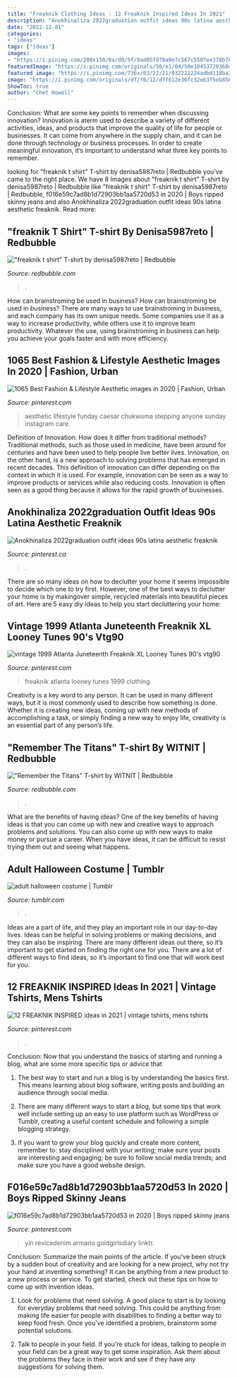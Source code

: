 ```yaml
---
title: "Freaknik Clothing Ideas : 12 Freaknik Inspired Ideas In 2021"
description: "Anokhinaliza 2022graduation outfit ideas 90s latina aesthetic freaknik"
date: "2022-12-01"
categories:
- "ideas"
tags: ["ideas"]
images:
- "https://i.pinimg.com/200x150/8a/d0/5f/8ad05f978a9e7c567c5507ee378b784a.jpg"
featuredImage: "https://i.pinimg.com/originals/50/e1/04/50e10453720368e9d1957012acae4e42.jpg"
featured_image: "https://i.pinimg.com/736x/03/22/21/032221224adbd118ba29f51f6356dc4b.jpg"
image: "https://i.pinimg.com/originals/d7/f6/12/d7f612e36fc32eb3f5eb85838387904f.png"
ShowToc: true
author: "Chet Howell"
---
```



Conclusion: What are some key points to remember when discussing innovation?
Innovation is aterm used to describe a variety of different activities, ideas, and products that improve the quality of life for people or businesses. It can come from anywhere in the supply chain, and it can be done through technology or business processes. In order to create meaningful innovation, it’s important to understand what three key points to remember.

	

		
looking for &quot;freaknik t shirt&quot; T-shirt by denisa5987reto | Redbubble you've came to the right place. We have 8 Images about &quot;freaknik t shirt&quot; T-shirt by denisa5987reto | Redbubble like &quot;freaknik t shirt&quot; T-shirt by denisa5987reto | Redbubble, f016e59c7ad8b1d72903bb1aa5720d53 in 2020 | Boys ripped skinny jeans and also Anokhinaliza 2022graduation outfit ideas 90s latina aesthetic freaknik. Read more:
		
    
## &quot;freaknik T Shirt&quot; T-shirt By Denisa5987reto | Redbubble

<img loading=lazy src="https://ih0.redbubble.net/image.1065520703.7941/ra,longsleeve,x2000,heather_grey,front-c,315,60,750,1000-bg,f8f8f8.2.jpg" onerror="this.onerror=null;this.src='https://tse3.mm.bing.net/th?id=OIP.qciuLhmjrUGzYjEklnuBjAHaJ4&amp;pid=15.1';" alt="&quot;freaknik t shirt&quot; T-shirt by denisa5987reto | Redbubble">

_Source: redbubble.com_

>. 

	

How can brainstroming be used in business?
How can brainstroming be used in business? There are many ways to use brainstroming in business, and each company has its own unique needs. Some companies use it as a way to increase productivity, while others use it to improve team productivity. Whatever the use, using brainstroming in business can help you achieve your goals faster and with more efficiency.

    
## 1065 Best Fashion &amp; Lifestyle Aesthetic Images In 2020 | Fashion, Urban

<img loading=lazy src="https://i.pinimg.com/236x/5d/c4/60/5dc460e2d796efde876a617315164d4d.jpg" onerror="this.onerror=null;this.src='https://tse4.mm.bing.net/th?id=OIP.SxSUuP4aGm5ogGvGNErcxwAAAA&amp;pid=15.1';" alt="1065 Best Fashion &amp; Lifestyle Aesthetic images in 2020 | Fashion, Urban">

_Source: pinterest.com_

>aesthetic lifestyle funday caesar chukwuma stepping anyone sunday instagram care. 

	

Definition of Innovation: How does it differ from traditional methods?
Traditional methods, such as those used in medicine, have been around for centuries and have been used to help people live better lives. Innovation, on the other hand, is a new approach to solving problems that has emerged in recent decades. This definition of innovation can differ depending on the context in which it is used. For example, innovation can be seen as a way to improve products or services while also reducing costs. Innovation is often seen as a good thing because it allows for the rapid growth of businesses.

    
## Anokhinaliza 2022graduation Outfit Ideas 90s Latina Aesthetic Freaknik

<img loading=lazy src="https://i.pinimg.com/736x/03/22/21/032221224adbd118ba29f51f6356dc4b.jpg" onerror="this.onerror=null;this.src='https://tse3.mm.bing.net/th?id=OIP.ZVV0ed9ZazSkWEoQDnviJQHaHa&amp;pid=15.1';" alt="Anokhinaliza 2022graduation outfit ideas 90s latina aesthetic freaknik">

_Source: pinterest.ca_

>. 

	

There are so many ideas on how to declutter your home it seems impossible to decide which one to try first. However, one of the best ways to declutter your home is by makingover simple, recycled materials into beautiful pieces of art. Here are 5 easy diy ideas to help you start decluttering your home: 

    
## Vintage 1999 Atlanta Juneteenth Freaknik XL Looney Tunes 90&#039;s Vtg90

<img loading=lazy src="https://i.pinimg.com/originals/50/e1/04/50e10453720368e9d1957012acae4e42.jpg" onerror="this.onerror=null;this.src='https://tse4.mm.bing.net/th?id=OIP.5o7J08Q0wHRzdxW6lsZehgHaHa&amp;pid=15.1';" alt="vintage 1999 Atlanta Juneteenth Freaknik XL Looney Tunes 90&#039;s vtg90">

_Source: pinterest.com_

>freaknik atlanta looney tunes 1999 clothing. 

	

Creativity is a key word to any person. It can be used in many different ways, but it is most commonly used to describe how something is done. Whether it is creating new ideas, coming up with new methods of accomplishing a task, or simply finding a new way to enjoy life, creativity is an essential part of any person’s life.

    
## &quot;Remember The Titans&quot; T-shirt By WITNIT | Redbubble

<img loading=lazy src="https://ih1.redbubble.net/image.685713968.4131/ssrco,classic_tee,mens,fafafa:ca443f4786,front_alt,square_product,600x600.u2.jpg" onerror="this.onerror=null;this.src='https://tse4.mm.bing.net/th?id=OIP.mjkrSP-f7slvyHMgAId0oAHaHZ&amp;pid=15.1';" alt="&quot;Remember the Titans&quot; T-shirt by WITNIT | Redbubble">

_Source: redbubble.com_

>. 

	

What are the benefits of having ideas?
One of the key benefits of having ideas is that you can come up with new and creative ways to approach problems and solutions. You can also come up with new ways to make money or pursue a career. When you have ideas, it can be difficult to resist trying them out and seeing what happens.

    
## Adult Halloween Costume | Tumblr

<img loading=lazy src="https://64.media.tumblr.com/a9d8fa6f395094aa9e05aa52fc6f9a2c/tumblr_oy9dvgyAms1viboo3o2_500.png" onerror="this.onerror=null;this.src='https://tse3.mm.bing.net/th?id=OIP.DPC-ogY8wjIWL_F_CAqSLQHaFj&amp;pid=15.1';" alt="adult halloween costume | Tumblr">

_Source: tumblr.com_

>. 

	

Ideas are a part of life, and they play an important role in our day-to-day lives. Ideas can be helpful in solving problems or making decisions, and they can also be inspiring. There are many different ideas out there, so it’s important to get started on finding the right one for you. There are a lot of different ways to find ideas, so it’s important to find one that will work best for you.

    
## 12 FREAKNIK INSPIRED Ideas In 2021 | Vintage Tshirts, Mens Tshirts

<img loading=lazy src="https://i.pinimg.com/200x150/8a/d0/5f/8ad05f978a9e7c567c5507ee378b784a.jpg" onerror="this.onerror=null;this.src='https://tse3.mm.bing.net/th?id=OIP.CAwhLklQ-sZB2XEzr7gargAAAA&amp;pid=15.1';" alt="12 FREAKNIK INSPIRED ideas in 2021 | vintage tshirts, mens tshirts">

_Source: pinterest.com_

>. 

	

Conclusion: Now that you understand the basics of starting and running a blog, what are some more specific tips or advice that
1. The best way to start and run a blog is by understanding the basics first. This means learning about blog software, writing posts and building an audience through social media.
2. There are many different ways to start a blog, but some tips that work well include setting up an easy to use platform such as WordPress or Tumblr, creating a useful content schedule and following a simple blogging strategy.

3. If you want to grow your blog quickly and create more content, remember to: stay disciplined with your writing; make sure your posts are interesting and engaging; be sure to follow social media trends; and make sure you have a good website design.

    
## F016e59c7ad8b1d72903bb1aa5720d53 In 2020 | Boys Ripped Skinny Jeans

<img loading=lazy src="https://i.pinimg.com/originals/d7/f6/12/d7f612e36fc32eb3f5eb85838387904f.png" onerror="this.onerror=null;this.src='https://tse3.mm.bing.net/th?id=OIP.dIc8hlg0NKS3XtZR9_MdnQHaLH&amp;pid=15.1';" alt="f016e59c7ad8b1d72903bb1aa5720d53 in 2020 | Boys ripped skinny jeans">

_Source: pinterest.com_

>yin revicedenim armario goldgirlsdiary linktr. 

	

Conclusion: Summarize the main points of the article.
If you've been struck by a sudden bout of creativity and are looking for a new project, why not try your hand at inventing something? It can be anything from a new product to a new process or service. To get started, check out these tips on how to come up with invention ideas.
1. Look for problems that need solving. A good place to start is by looking for everyday problems that need solving. This could be anything from making life easier for people with disabilities to finding a better way to keep food fresh. Once you've identified a problem, brainstorm some potential solutions.

2. Talk to people in your field. If you're stuck for ideas, talking to people in your field can be a great way to get some inspiration. Ask them about the problems they face in their work and see if they have any suggestions for solving them.

